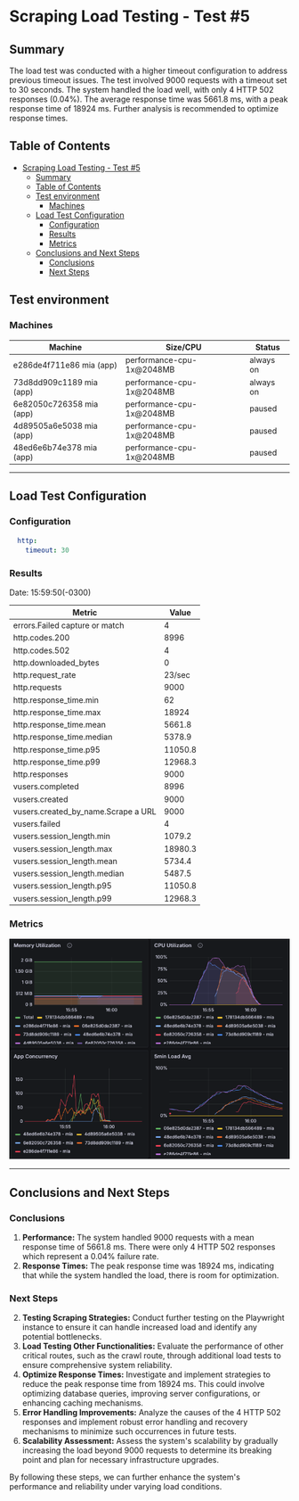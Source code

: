 # Scraping Load Testing - Test #5

## Summary

The load test was conducted with a higher timeout configuration to address previous timeout issues. The test involved 9000 requests with a timeout set to 30 seconds. The system handled the load well, with only 4 HTTP 502 responses (0.04%). The average response time was 5661.8 ms, with a peak response time of 18924 ms. Further analysis is recommended to optimize response times.

## Table of Contents

- [Scraping Load Testing - Test #5](#scraping-load-testing---test-5)
  - [Summary](#summary)
  - [Table of Contents](#table-of-contents)
  - [Test environment](#test-environment)
    - [Machines](#machines)
  - [Load Test Configuration](#load-test-configuration)
    - [Configuration](#configuration)
    - [Results](#results)
    - [Metrics](#metrics)
  - [Conclusions and Next Steps](#conclusions-and-next-steps)
    - [Conclusions](#conclusions)
    - [Next Steps](#next-steps)

## Test environment
### Machines

| Machine | Size/CPU | Status |
|---|---|---|
| e286de4f711e86 mia (app) | performance-cpu-1x@2048MB | always on |
| 73d8dd909c1189 mia (app) | performance-cpu-1x@2048MB | always on |
| 6e82050c726358 mia (app) | performance-cpu-1x@2048MB | paused |
| 4d89505a6e5038 mia (app) | performance-cpu-1x@2048MB | paused |
| 48ed6e6b74e378 mia (app) | performance-cpu-1x@2048MB | paused |

---

## Load Test Configuration

### Configuration

```yml
  http:
    timeout: 30
```


### Results
Date: 15:59:50(-0300)

| Metric                                      | Value   |
|---------------------------------------------|---------|
| errors.Failed capture or match              | 4       |
| http.codes.200                              | 8996    |
| http.codes.502                              | 4       |
| http.downloaded_bytes                       | 0       |
| http.request_rate                           | 23/sec  |
| http.requests                               | 9000    |
| http.response_time.min                      | 62      |
| http.response_time.max                      | 18924   |
| http.response_time.mean                     | 5661.8  |
| http.response_time.median                   | 5378.9  |
| http.response_time.p95                      | 11050.8 |
| http.response_time.p99                      | 12968.3 |
| http.responses                              | 9000    |
| vusers.completed                            | 8996    |
| vusers.created                              | 9000    |
| vusers.created_by_name.Scrape a URL         | 9000    |
| vusers.failed                               | 4       |
| vusers.session_length.min                   | 1079.2  |
| vusers.session_length.max                   | 18980.3 |
| vusers.session_length.mean                  | 5734.4  |
| vusers.session_length.median                | 5487.5  |
| vusers.session_length.p95                   | 11050.8 |
| vusers.session_length.p99                   | 12968.3 |

### Metrics

![](./assets/metrics-test-5.png)

---

## Conclusions and Next Steps

### Conclusions
1. **Performance:** The system handled 9000 requests with a mean response time of 5661.8 ms. There were only 4 HTTP 502 responses which represent a 0.04% failure rate.
2. **Response Times:** The peak response time was 18924 ms, indicating that while the system handled the load, there is room for optimization.

### Next Steps

2. **Testing Scraping Strategies:** Conduct further testing on the Playwright instance to ensure it can handle increased load and identify any potential bottlenecks.
3. **Load Testing Other Functionalities:** Evaluate the performance of other critical routes, such as the crawl route, through additional load tests to ensure comprehensive system reliability.
4. **Optimize Response Times:** Investigate and implement strategies to reduce the peak response time from 18924 ms. This could involve optimizing database queries, improving server configurations, or enhancing caching mechanisms.
5. **Error Handling Improvements:** Analyze the causes of the 4 HTTP 502 responses and implement robust error handling and recovery mechanisms to minimize such occurrences in future tests.
6. **Scalability Assessment:** Assess the system's scalability by gradually increasing the load beyond 9000 requests to determine its breaking point and plan for necessary infrastructure upgrades.

By following these steps, we can further enhance the system's performance and reliability under varying load conditions.
